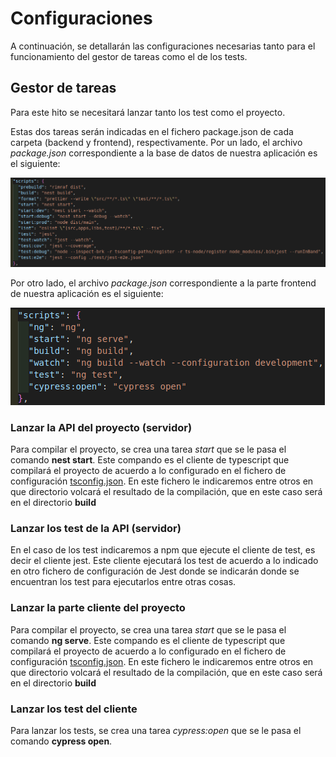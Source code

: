 # Configuraciones

A continuación, se detallarán las configuraciones necesarias tanto para el funcionamiento del gestor de tareas como el de los tests.

## Gestor de tareas

Para este hito se necesitará lanzar tanto los test como el proyecto.

Estas dos tareas serán indicadas en el fichero package.json de cada carpeta (backend y frontend), respectivamente.
Por un lado, el archivo _package.json_ correspondiente a la base de datos de nuestra aplicación es el siguiente:

![scripts](/docs/img/scriptsBackend.png)

Por otro lado, el archivo _package.json_ correspondiente a la parte frontend de nuestra aplicación es el siguiente:

![scripts](/docs/img/scriptsFrontend.png)


### Lanzar la API del proyecto (servidor)

Para compilar el proyecto, se crea una tarea _start_ que se le pasa el comando **nest start**. Este compando es el cliente de typescript que compilará el proyecto de acuerdo a lo configurado en el fichero de configuración [tsconfig.json](/backend/tsconfig.json).
En este fichero le indicaremos entre otros en que directorio volcará el resultado de la compilación, que en este caso será en el directorio **build**


### Lanzar los test de la API (servidor)

En el caso de los test indicaremos a npm que ejecute el cliente de test, es decir el cliente jest. Este cliente ejecutará los test de acuerdo a lo indicado en otro fichero de configuración de Jest donde se indicarán donde se encuentran los test para ejecutarlos entre otras cosas.

### Lanzar la parte cliente del proyecto

Para compilar el proyecto, se crea una tarea _start_ que se le pasa el comando **ng serve**. Este compando es el cliente de typescript que compilará el proyecto de acuerdo a lo configurado en el fichero de configuración [tsconfig.json](/frontend/tsconfig.json).
En este fichero le indicaremos entre otros en que directorio volcará el resultado de la compilación, que en este caso será en el directorio **build**


### Lanzar los test del cliente

Para lanzar los tests, se crea una tarea _cypress:open_ que se le pasa el comando **cypress open**.